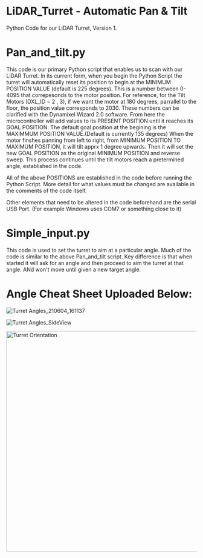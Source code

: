# LiDAR_Turret - Automatic Pan & Tilt

Python Code for our LiDAR Turret, Version 1.


# Pan_and_tilt.py
This code is our primary Python script that enables us to scan with our LiDAR Turret. 
In its current form,  when you begin the Python Script the turret will automatically reset its position to begin at the MINIMUM POSITION VALUE (default is 225 degrees). This is a number between 0-4095 that correpesonds to the motor position. For reference, for the Tilt Motors (DXL_ID = 2 , 3), if we want the motor at 180 degrees, parrallel to the floor, the position value corresponds to 2030. These numbers can be clarified with the Dynamixel Wizard 2.0 software.
From here the microcontroller will add values to its PRESENT POSITION until it reaches its GOAL POSITION. The default goal position at the begining is the MAXIMMUM POSITION VALUE.(Default is currently 135 degrees)
When the motor finshes panning from left to right, from MINIMUM POSITION TO MAXIMUM POSITION, it will tilt apprx 1 degree upwards. Then it will set the new GOAL POSITION as the original MINIMUM POSITION and reverse sweep.
This process continues until the tilt motors reach a pretermined angle, established in the code.

All of the above POSITIONS are established in the code before running the Python Script. More detail for what values must be changed are available in the comments of the code itself.

Other elements that need to be altered in the code beforehand are the serial USB Port. (For example Windows uses COM7 or something close to it)


# Simple_input.py
This code is used to set the turret to aim at a particular angle.
Much of the code is similar to the above Pan_and_tilt script.
Key difference is that when started it will ask for an angle and then proceed to aim the turret at that angle. ANd won't move until given a new target angle.


# Angle Cheat Sheet Uploaded Below:
![Turret Angles_210604_161137](https://user-images.githubusercontent.com/24493952/120858189-72434980-c550-11eb-9f3b-666824c16153.jpg)

![Turret Angles_SideView](https://user-images.githubusercontent.com/24493952/120858223-7ec7a200-c550-11eb-8aca-8b90030b06cd.jpg)




<img width="582" alt="Turret Orientation" src="https://user-images.githubusercontent.com/37347754/121200152-841f3800-c841-11eb-8442-06c187f5db97.png">
